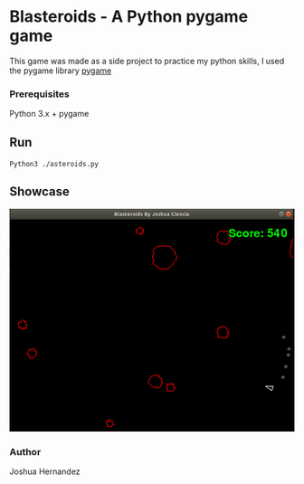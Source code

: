 # Blasteroids - A Python pygame game

This game was made as a side project to practice my python skills, I used the
pygame library [pygame](https://www.pygame.org/news)

### Prerequisites
Python 3.x + pygame

## Run

```
Python3 ./asteroids.py
```
## Showcase

![Asteroids](asteroids.gif)

### Author

Joshua Hernandez
